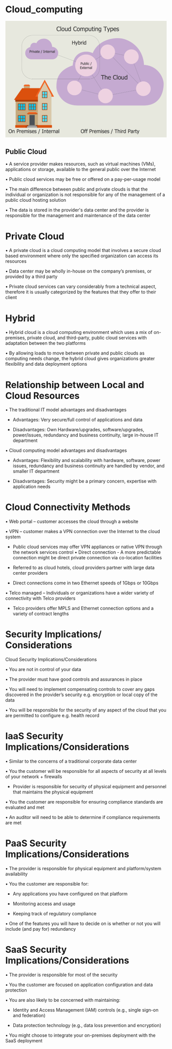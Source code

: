  # Cloud_computing
![Computer-Networks-Cloud-Computing-Diagrams-Cloud-Computing-Types.png](./Computer-Networks-Cloud-Computing-Diagrams-Cloud-Computing-Types.png)

## Public Cloud 

• A service provider makes resources, such as virtual machines (VMs), applications or storage, available to the general public over the Internet 

• Public cloud services may be free or offered on a pay-per-usage model 

• The main difference between public and private clouds is that the individual or organization is not responsible for any of the management of a public cloud hosting solution 

• The data is stored in the provider's data center and the provider is responsible for the management and maintenance of the data center

# Private Cloud 

• A private cloud is a cloud computing model that involves a secure cloud based environment where only the specified organization can access its resources 

• Data center may be wholly in-house on the company’s premises, or provided by a third party 

• Private cloud services can vary considerably from a technical aspect, therefore it is usually categorized by the features that they offer to their client

# Hybrid 

• Hybrid cloud is a cloud computing environment which uses a mix of on-premises, private cloud, and third-party, public cloud services with adaptation between the two platforms 

• By allowing loads to move between private and public clouds as computing needs change, the hybrid cloud gives organizations greater flexibility and data deployment options

# Relationship between Local and Cloud Resources 

• The traditional IT model advantages and disadvantages 
  
  - Advantages: Very secure/full control of applications and data 
  
  - Disadvantages: Own Hardware/upgrades, software/upgrades, power/issues, redundancy and business continuity, large in-house IT department 

• Cloud computing model advantages and disadvantages 

  - Advantages: Flexibility and scalability with hardware, software, power issues, redundancy and business continuity are handled by vendor, and smaller IT department 
  
  - Disadvantages: Security might be a primary concern, expertise with application needs

#  Cloud Connectivity Methods 

• Web portal – customer accesses the cloud through a website 

• VPN – customer makes a VPN connection over the Internet to the cloud system 
  
  - Public cloud services may offer VPN appliances or native VPN through the network services control • Direct connection - A more predictable connection might be direct private connection via co-location facilities 
  
  - Referred to as cloud hotels, cloud providers partner with large data center providers 
 
  - Direct connections come in two Ethernet speeds of 1Gbps or 10Gbps 
 
• Telco managed – Individuals or organizations have a wider variety of connectivity with Telco providers 
 
  - Telco providers offer MPLS and Ethernet connection options and a variety of contract lengths

# Security Implications/ Considerations

Cloud Security Implications/Considerations 

• You are not in control of your data 

• The provider must have good controls and assurances in place 

• You will need to implement compensating controls to cover any gaps discovered in the provider’s security e.g. encryption or local copy of the data

• You will be responsible for the security of any aspect of the cloud that you are permitted to configure e.g. health record

# IaaS Security Implications/Considerations 

• Similar to the concerns of a traditional corporate data center 

• You the customer will be responsible for all aspects of security at all levels of your network + firewalls

  - Provider is responsible for security of physical equipment and personnel that maintains the physical equipment 

• You the customer are responsible for ensuring compliance standards are evaluated and met 

• An auditor will need to be able to determine if compliance requirements are met

# PaaS Security Implications/Considerations 

• The provider is responsible for physical equipment and platform/system availability 

• You the customer are responsible for: 
  
  - Any applications you have configured on that platform 
  
  - Monitoring access and usage 
  
  - Keeping track of regulatory compliance 

• One of the features you will have to decide on is whether or not you will include (and pay for) redundancy

# SaaS Security Implications/Considerations 

• The provider is responsible for most of the security 

• You the customer are focused on application configuration and data protection 

• You are also likely to be concerned with maintaining: 
  
  - Identity and Access Management (IAM) controls (e.g., single sign-on and federation) 
  
  - Data protection technology (e.g., data loss prevention and encryption) 

• You might choose to integrate your on-premises deployment with the SaaS deployment

